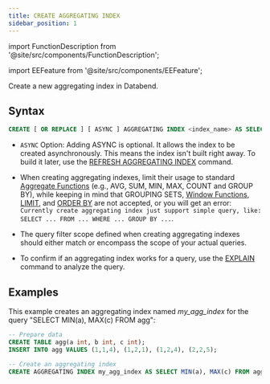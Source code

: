 ```yaml
---
title: CREATE AGGREGATING INDEX
sidebar_position: 1
---
```


import FunctionDescription from '@site/src/components/FunctionDescription';

<FunctionDescription description="Introduced or updated: v1.2.339"/>

import EEFeature from '@site/src/components/EEFeature';

<EEFeature featureName='AGGREGATING INDEX'/>

Create a new aggregating index in Databend.

## Syntax

```sql
CREATE [ OR REPLACE ] [ ASYNC ] AGGREGATING INDEX <index_name> AS SELECT ...
```

- `ASYNC` Option: Adding ASYNC is optional. It allows the index to be created asynchronously. This means the index isn't built right away. To build it later, use the [REFRESH AGGREGATING INDEX](refresh-aggregating-index.md) command.

- When creating aggregating indexes, limit their usage to standard [Aggregate Functions](../../../20-sql-functions/07-aggregate-functions/index.md) (e.g., AVG, SUM, MIN, MAX, COUNT and GROUP BY), while keeping in mind that GROUPING SETS, [Window Functions](../../../20-sql-functions/08-window-functions/index.md), [LIMIT](../../20-query-syntax/01-query-select.md#limit-clause), and [ORDER BY](../../20-query-syntax/01-query-select.md#order-by-clause) are not accepted, or you will get an error: `Currently create aggregating index just support simple query, like: SELECT ... FROM ... WHERE ... GROUP BY ...`.

- The query filter scope defined when creating aggregating indexes should either match or encompass the scope of your actual queries.

- To confirm if an aggregating index works for a query, use the [EXPLAIN](../../40-explain-cmds/explain.md) command to analyze the query.

## Examples

This example creates an aggregating index named *my_agg_index* for the query "SELECT MIN(a), MAX(c) FROM agg":

```sql
-- Prepare data
CREATE TABLE agg(a int, b int, c int);
INSERT INTO agg VALUES (1,1,4), (1,2,1), (1,2,4), (2,2,5);

-- Create an aggregating index
CREATE AGGREGATING INDEX my_agg_index AS SELECT MIN(a), MAX(c) FROM agg;
```